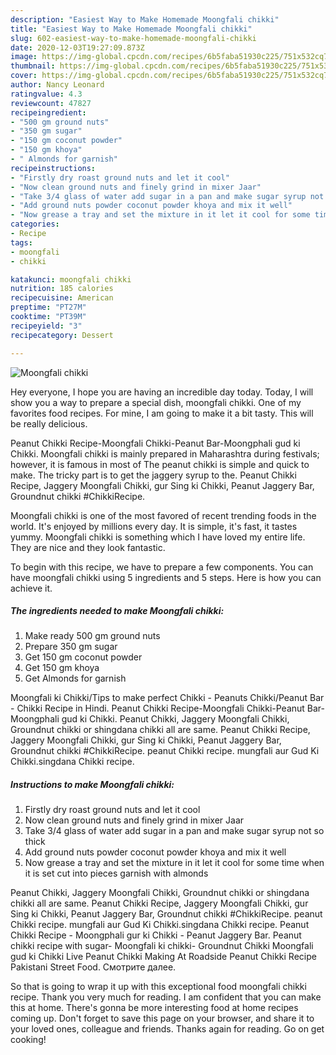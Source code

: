 ```yaml
---
description: "Easiest Way to Make Homemade Moongfali chikki"
title: "Easiest Way to Make Homemade Moongfali chikki"
slug: 602-easiest-way-to-make-homemade-moongfali-chikki
date: 2020-12-03T19:27:09.873Z
image: https://img-global.cpcdn.com/recipes/6b5faba51930c225/751x532cq70/moongfali-chikki-recipe-main-photo.jpg
thumbnail: https://img-global.cpcdn.com/recipes/6b5faba51930c225/751x532cq70/moongfali-chikki-recipe-main-photo.jpg
cover: https://img-global.cpcdn.com/recipes/6b5faba51930c225/751x532cq70/moongfali-chikki-recipe-main-photo.jpg
author: Nancy Leonard
ratingvalue: 4.3
reviewcount: 47827
recipeingredient:
- "500 gm ground nuts"
- "350 gm sugar"
- "150 gm coconut powder"
- "150 gm khoya"
- " Almonds for garnish"
recipeinstructions:
- "Firstly dry roast ground nuts and let it cool"
- "Now clean ground nuts and finely grind in mixer Jaar"
- "Take 3/4 glass of water add sugar in a pan and make sugar syrup not so thick"
- "Add ground nuts powder coconut powder khoya and mix it well"
- "Now grease a tray and set the mixture in it let it cool for some time when it is set cut into pieces garnish with almonds"
categories:
- Recipe
tags:
- moongfali
- chikki

katakunci: moongfali chikki 
nutrition: 185 calories
recipecuisine: American
preptime: "PT27M"
cooktime: "PT39M"
recipeyield: "3"
recipecategory: Dessert

---
```



![Moongfali chikki](https://img-global.cpcdn.com/recipes/6b5faba51930c225/751x532cq70/moongfali-chikki-recipe-main-photo.jpg)

Hey everyone, I hope you are having an incredible day today. Today, I will show you a way to prepare a special dish, moongfali chikki. One of my favorites food recipes. For mine, I am going to make it a bit tasty. This will be really delicious.

Peanut Chikki Recipe-Moongfali Chikki-Peanut Bar-Moongphali gud ki Chikki. Moongfali chikki is mainly prepared in Maharashtra during festivals; however, it is famous in most of The peanut chikki is simple and quick to make. The tricky part is to get the jaggery syrup to the. Peanut Chikki Recipe, Jaggery Moongfali Chikki, gur Sing ki Chikki, Peanut Jaggery Bar, Groundnut chikki #ChikkiRecipe.

Moongfali chikki is one of the most favored of recent trending foods in the world. It's enjoyed by millions every day. It is simple, it's fast, it tastes yummy. Moongfali chikki is something which I have loved my entire life. They are nice and they look fantastic.


To begin with this recipe, we have to prepare a few components. You can have moongfali chikki using 5 ingredients and 5 steps. Here is how you can achieve it.

<!--inarticleads1-->

##### The ingredients needed to make Moongfali chikki:

1. Make ready 500 gm ground nuts
1. Prepare 350 gm sugar
1. Get 150 gm coconut powder
1. Get 150 gm khoya
1. Get  Almonds for garnish


Moongfali ki Chikki/Tips to make perfect Chikki - Peanuts Chikki/Peanut Bar - Chikki Recipe in Hindi. Peanut Chikki Recipe-Moongfali Chikki-Peanut Bar-Moongphali gud ki Chikki. Peanut Chikki, Jaggery Moongfali Chikki, Groundnut chikki or shingdana chikki all are same. Peanut Chikki Recipe, Jaggery Moongfali Chikki, gur Sing ki Chikki, Peanut Jaggery Bar, Groundnut chikki #ChikkiRecipe. peanut Chikki recipe. mungfali aur Gud Ki Chikki.singdana Chikki recipe. 

<!--inarticleads2-->

##### Instructions to make Moongfali chikki:

1. Firstly dry roast ground nuts and let it cool
1. Now clean ground nuts and finely grind in mixer Jaar
1. Take 3/4 glass of water add sugar in a pan and make sugar syrup not so thick
1. Add ground nuts powder coconut powder khoya and mix it well
1. Now grease a tray and set the mixture in it let it cool for some time when it is set cut into pieces garnish with almonds


Peanut Chikki, Jaggery Moongfali Chikki, Groundnut chikki or shingdana chikki all are same. Peanut Chikki Recipe, Jaggery Moongfali Chikki, gur Sing ki Chikki, Peanut Jaggery Bar, Groundnut chikki #ChikkiRecipe. peanut Chikki recipe. mungfali aur Gud Ki Chikki.singdana Chikki recipe. Peanut Chikki Recipe - Moongphali gur ki Chikki - Peanut Jaggery Bar. Peanut chikki recipe with sugar- Moongfali ki chikki- Groundnut Chikki Moongfali gud ki Chikki Live Peanut Chikki Making At Roadside Peanut Chikki Recipe Pakistani Street Food. Смотрите далее. 

So that is going to wrap it up with this exceptional food moongfali chikki recipe. Thank you very much for reading. I am confident that you can make this at home. There's gonna be more interesting food at home recipes coming up. Don't forget to save this page on your browser, and share it to your loved ones, colleague and friends. Thanks again for reading. Go on get cooking!

